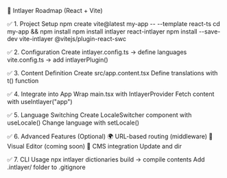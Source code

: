 🧭 Intlayer Roadmap (React + Vite)

✅ 1. Project Setup
 npm create vite@latest my-app -- --template react-ts
 cd my-app && npm install
 npm install intlayer react-intlayer
 npm install --save-dev vite-intlayer @vitejs/plugin-react-swc

✅ 2. Configuration
 Create intlayer.config.ts → define languages
 vite.config.ts → add intlayerPlugin()

✅ 3. Content Definition
 Create src/app.content.tsx
 Define translations with t() function

✅ 4. Integrate into App
 Wrap main.tsx with IntlayerProvider
 Fetch content with useIntlayer("app")

✅ 5. Language Switching
 Create LocaleSwitcher component with useLocale()
 Change language with setLocale()

✅ 6. Advanced Features (Optional)
 🌍 URL-based routing (middleware)
 🧠 Visual Editor (coming soon)
 🧾 CMS integration
 Update <html lang> and dir

✅ 7. CLI Usage
 npx intlayer dictionaries build → compile contents
 Add .intlayer/ folder to .gitignore